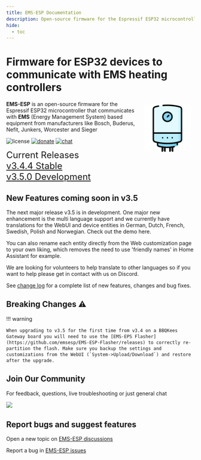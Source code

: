 ```yaml
---
title: EMS-ESP Documentation
description: Open-source firmware for the Espressif ESP32 microcontroller that communicates with EMS (Energy Management System) based equipment from manufacturers like Bosch, Buderus, Nefit, Junkers, Worcester and Sieger.
hide:
  - toc
---
```


# Firmware for ESP32 devices to communicate with EMS heating controllers

<img style="margin: 10px 10px; float:right; width:25%" src="_media/logo/boiler.svg" alt="EMS-ESP Logo"></img>
**EMS-ESP** is an open-source firmware for the Espressif ESP32 microcontroller that communicates with **EMS** (Energy Management System) based equipment from manufacturers like Bosch, Buderus, Nefit, Junkers, Worcester and Sieger

![license](https://img.shields.io/github/license/emsesp/EMS-ESP.svg)
[![donate](https://img.shields.io/badge/donate-PayPal-blue.svg)](https://www.paypal.com/paypalme/prderbyshire/2)
[![chat](https://img.shields.io/discord/816637840644505620.svg?style=flat-square&color=blueviolet)](https://discord.gg/3J3GgnzpyT)

<span style="font-size: 1.5rem">Current Releases<BR><a href="https://github.com/emsesp/EMS-ESP32/releases/tag/v3.4.4">v3.4.4 Stable</a>
<BR><a href="https://github.com/emsesp/EMS-ESP32/releases/tag/latest">v3.5.0 Development</a></span>

## New Features coming soon in v3.5

The next major release v3.5 is in development. One major new enhancement is the multi language support and we currently have translations for the WebUI and device entities in German, Dutch, French, Swedish, Polish and Norwegian. Check out the demo here.

You can also rename each entity directly from the Web customization page to your own liking, which removes the need to use 'friendly names' in Home Assistant for example.

We are looking for volunteers to help translate to other languages so if you want to help please get in contact with us on Discord.

See [change log](https://github.com/emsesp/EMS-ESP32/blob/dev/CHANGELOG_LATEST.md) for a complete list of new features, changes and bug fixes.

## Breaking Changes :warning:

!!! warning

    When upgrading to v3.5 for the first time from v3.4 on a BBQKees Gateway board you will need to use the [EMS-EPS Flasher](https://github.com/emsesp/EMS-ESP-Flasher/releases) to correctly re-partition the flash. Make sure you backup the settings and customizations from the WebUI (`System->Upload/Download`) and restore after the upgrade.

## Join Our Community

For feedback, questions, live troubleshooting or just general chat

<a href="https://discord.gg/Ks2Kzd4"><img src="https://discordapp.com/api/guilds/816637840644505620/widget.png?style=banner2"></a>

## Report bugs and suggest features

Open a new topic on [EMS-ESP discussions](https://github.com/emsesp/EMS-ESP32/discussions)

Report a bug in [EMS-ESP issues](https://github.com/emsesp/EMS-ESP32/issues)
